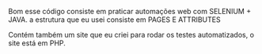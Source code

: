 Bom esse código consiste em praticar automações web com SELENIUM + JAVA.
a estrutura que eu usei consiste em PAGES E ATTRIBUTES

Contém também um site que eu criei para rodar os testes automatizados, o site está em PHP.
